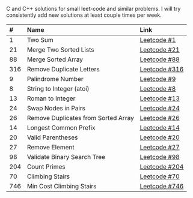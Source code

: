 C and C++ solutions for small leet-code and similar problems. I will try consistently add new solutions at least couple times per week.

| #            | Name                                 | Link                                                                               |
| :----------- | :------------------------------------| :----------------------------------------------------------------------------------|
| 1            |  Two Sum                             | [Leetcode #1](https://leetcode.com/problems/two-sum/)                              |
| 21           |  Merge Two Sorted Lists              | [Leetcode #21](https://leetcode.com/problems/merge-two-sorted-lists/)              |
| 88           |  Merge Sorted Array                  | [Leetcode #88](https://leetcode.com/problems/merge-sorted-array/)                  |
| 316          |  Remove Duplicate Letters            | [Leetcode #316](https://leetcode.com/problems/remove-duplicate-letters/)           |
| 9            |  Palindrome Number                   | [Leetcode #9](https://leetcode.com/problems/palindrome-number/)                    |
| 8            |  String to Integer (atoi)            | [Leetcode #8](https://leetcode.com/problems/string-to-integer-atoi/)               |
| 13           |  Roman to Integer                    | [Leetcode #13](https://leetcode.com/problems/roman-to-integer/)                    |
| 24           |  Swap Nodes in Pairs                 | [Leetcode #24](https://leetcode.com/problems/swap-nodes-in-pairs/)                 |
| 26           |  Remove Duplicates from Sorted Array | [Leetcode #26](https://leetcode.com/problems/remove-duplicates-from-sorted-array/) |
| 14           |  Longest Common Prefix               | [Leetcode #14](https://leetcode.com/problems/longest-common-prefix/)               |
| 20           |  Valid Parentheses                   | [Leetcode #20](https://leetcode.com/problems/valid-parentheses/)                   |
| 27           |  Remove Element                      | [Leetcode #27](https://leetcode.com/problems/remove-element/)                      |
| 98           |  Validate Binary Search Tree         | [Leetcode #98](https://leetcode.com/problems/validate-binary-search-tree/)         |
| 204          |  Count Primes                        | [Leetcode #204](https://leetcode.com/problems/count-primes/)                       |
| 70           |  Climbing Stairs                     | [Leetcode #70](https://leetcode.com/problems/climbing-stairs/)                     |
| 746          |  Min Cost Climbing Stairs            | [Leetcode #746](https://leetcode.com/problems/min-cost-climbing-stairs/)           |
